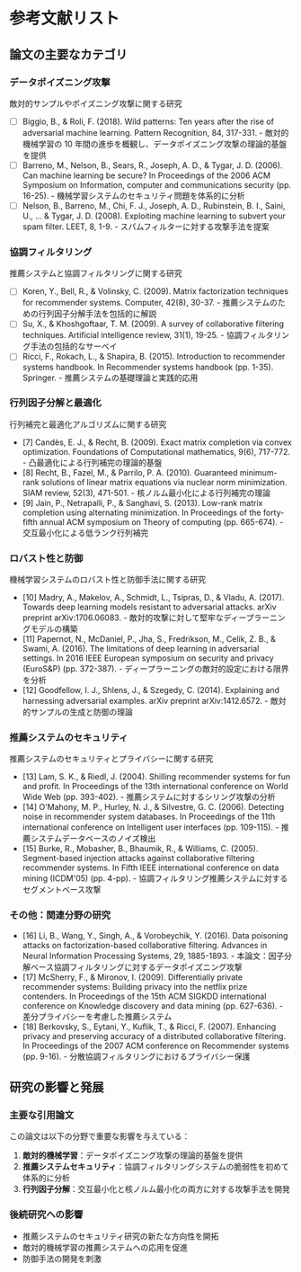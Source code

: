 # 参考文献リスト

## 論文の主要なカテゴリ

### データポイズニング攻撃

敵対的サンプルやポイズニング攻撃に関する研究

- [ ] Biggio, B., & Roli, F. (2018). Wild patterns: Ten years after the rise of adversarial machine learning. Pattern Recognition, 84, 317-331. - 敵対的機械学習の 10 年間の進歩を概観し、データポイズニング攻撃の理論的基盤を提供
- [ ] Barreno, M., Nelson, B., Sears, R., Joseph, A. D., & Tygar, J. D. (2006). Can machine learning be secure? In Proceedings of the 2006 ACM Symposium on Information, computer and communications security (pp. 16-25). - 機械学習システムのセキュリティ問題を体系的に分析
- [ ] Nelson, B., Barreno, M., Chi, F. J., Joseph, A. D., Rubinstein, B. I., Saini, U., ... & Tygar, J. D. (2008). Exploiting machine learning to subvert your spam filter. LEET, 8, 1-9. - スパムフィルターに対する攻撃手法を提案

### 協調フィルタリング

推薦システムと協調フィルタリングに関する研究

- [ ] Koren, Y., Bell, R., & Volinsky, C. (2009). Matrix factorization techniques for recommender systems. Computer, 42(8), 30-37. - 推薦システムのための行列因子分解手法を包括的に解説
- [ ] Su, X., & Khoshgoftaar, T. M. (2009). A survey of collaborative filtering techniques. Artificial intelligence review, 31(1), 19-25. - 協調フィルタリング手法の包括的なサーベイ
- [ ] Ricci, F., Rokach, L., & Shapira, B. (2015). Introduction to recommender systems handbook. In Recommender systems handbook (pp. 1-35). Springer. - 推薦システムの基礎理論と実践的応用

### 行列因子分解と最適化

行列補完と最適化アルゴリズムに関する研究

- [7] Candès, E. J., & Recht, B. (2009). Exact matrix completion via convex optimization. Foundations of Computational mathematics, 9(6), 717-772. - 凸最適化による行列補完の理論的基盤
- [8] Recht, B., Fazel, M., & Parrilo, P. A. (2010). Guaranteed minimum-rank solutions of linear matrix equations via nuclear norm minimization. SIAM review, 52(3), 471-501. - 核ノルム最小化による行列補完の理論
- [9] Jain, P., Netrapalli, P., & Sanghavi, S. (2013). Low-rank matrix completion using alternating minimization. In Proceedings of the forty-fifth annual ACM symposium on Theory of computing (pp. 665-674). - 交互最小化による低ランク行列補完

### ロバスト性と防御

機械学習システムのロバスト性と防御手法に関する研究

- [10] Madry, A., Makelov, A., Schmidt, L., Tsipras, D., & Vladu, A. (2017). Towards deep learning models resistant to adversarial attacks. arXiv preprint arXiv:1706.06083. - 敵対的攻撃に対して堅牢なディープラーニングモデルの構築
- [11] Papernot, N., McDaniel, P., Jha, S., Fredrikson, M., Celik, Z. B., & Swami, A. (2016). The limitations of deep learning in adversarial settings. In 2016 IEEE European symposium on security and privacy (EuroS&P) (pp. 372-387). - ディープラーニングの敵対的設定における限界を分析
- [12] Goodfellow, I. J., Shlens, J., & Szegedy, C. (2014). Explaining and harnessing adversarial examples. arXiv preprint arXiv:1412.6572. - 敵対的サンプルの生成と防御の理論

### 推薦システムのセキュリティ

推薦システムのセキュリティとプライバシーに関する研究

- [13] Lam, S. K., & Riedl, J. (2004). Shilling recommender systems for fun and profit. In Proceedings of the 13th international conference on World Wide Web (pp. 393-402). - 推薦システムに対するシリング攻撃の分析
- [14] O'Mahony, M. P., Hurley, N. J., & Silvestre, G. C. (2006). Detecting noise in recommender system databases. In Proceedings of the 11th international conference on Intelligent user interfaces (pp. 109-115). - 推薦システムデータベースのノイズ検出
- [15] Burke, R., Mobasher, B., Bhaumik, R., & Williams, C. (2005). Segment-based injection attacks against collaborative filtering recommender systems. In Fifth IEEE international conference on data mining (ICDM'05) (pp. 4-pp). - 協調フィルタリング推薦システムに対するセグメントベース攻撃

### その他：関連分野の研究

- [16] Li, B., Wang, Y., Singh, A., & Vorobeychik, Y. (2016). Data poisoning attacks on factorization-based collaborative filtering. Advances in Neural Information Processing Systems, 29, 1885-1893. - 本論文：因子分解ベース協調フィルタリングに対するデータポイズニング攻撃
- [17] McSherry, F., & Mironov, I. (2009). Differentially private recommender systems: Building privacy into the netflix prize contenders. In Proceedings of the 15th ACM SIGKDD international conference on Knowledge discovery and data mining (pp. 627-636). - 差分プライバシーを考慮した推薦システム
- [18] Berkovsky, S., Eytani, Y., Kuflik, T., & Ricci, F. (2007). Enhancing privacy and preserving accuracy of a distributed collaborative filtering. In Proceedings of the 2007 ACM conference on Recommender systems (pp. 9-16). - 分散協調フィルタリングにおけるプライバシー保護

## 研究の影響と発展

### 主要な引用論文

この論文は以下の分野で重要な影響を与えている：

1. **敵対的機械学習**：データポイズニング攻撃の理論的基盤を提供
2. **推薦システムセキュリティ**：協調フィルタリングシステムの脆弱性を初めて体系的に分析
3. **行列因子分解**：交互最小化と核ノルム最小化の両方に対する攻撃手法を開発

### 後続研究への影響

- 推薦システムのセキュリティ研究の新たな方向性を開拓
- 敵対的機械学習の推薦システムへの応用を促進
- 防御手法の開発を刺激
